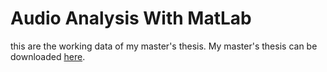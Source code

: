 # Audio Analysis With MatLab

this are the working data of my master's thesis.
My master's thesis can be downloaded [here](https://dl.dropboxusercontent.com/u/9917288/masterthesis/master_thesis_hewer_katrin_1210695002_final.pdf).
